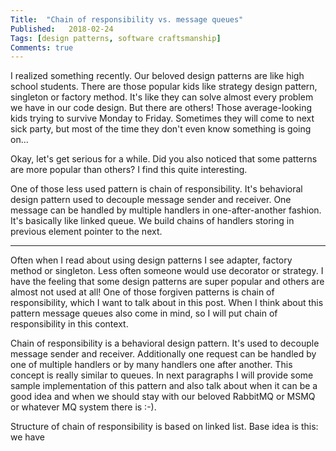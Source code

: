 ```yaml
---
Title:  "Chain of responsibility vs. message queues"
Published:   2018-02-24
Tags: [design patterns, software craftsmanship]
Comments: true
---
```

I realized something recently. Our beloved design patterns are like high school students. There are those popular kids like strategy design pattern, singleton or factory method. It's like they can solve almost every problem we have in our code design. But there are others! Those average-looking kids trying to survive Monday to Friday. Sometimes they will come to next sick party, but most of the time they don't even know something is going on...

Okay, let's get serious for a while. Did you also noticed that some patterns are more popular than others? I find this quite interesting.

One of those less used pattern is chain of responsibility. It's behavioral design pattern used to decouple message sender and receiver. One message can be handled by multiple handlers in one-after-another fashion. It's basically like linked queue. We build chains of handlers storing in previous element pointer to the next.

------------------
Often when I read about using design patterns I see adapter, factory method or singleton. Less often someone would use decorator or strategy. I have the feeling that some design patterns are super popular and others are almost not used at all! One of those forgiven patterns is chain of responsibility, which I want to talk about in this post. When I think about this pattern message queues also come in mind, so I will put chain of responsibility in this context.

Chain of responsibility is a behavioral design pattern. It's used to decouple message sender and receiver. Additionally one request can be handled by one of multiple handlers or by many handlers one after another. This concept is really similar to queues. In next paragraphs I will provide some sample implementation of this pattern and also talk about when it can be a good idea and when we should stay with our beloved RabbitMQ or MSMQ or whatever MQ system there is :-).

Structure of chain of responsibility is based on linked list. Base idea is this: we have 